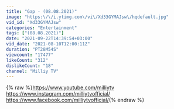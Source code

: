 ```yaml
---
title: "Gap - (08.08.2021)"
image: "https:\/\/i.ytimg.com\/vi\/Xd33GYMAJsw\/hqdefault.jpg"
vid_id: "Xd33GYMAJsw"
categories: "Entertainment"
tags: ["(08.08.2021)"]
date: "2021-09-22T14:39:54+03:00"
vid_date: "2021-08-10T12:00:11Z"
duration: "PT28M54S"
viewcount: "17477"
likeCount: "312"
dislikeCount: "18"
channel: "Milliy TV"
---
```

{% raw %}<a rel="nofollow" target="blank" href="https://www.youtube.com/milliytv">https://www.youtube.com/milliytv</a><br /><a rel="nofollow" target="blank" href="https://www.instagram.com/milliytvofficial/">https://www.instagram.com/milliytvofficial/</a><br /><a rel="nofollow" target="blank" href="https://www.facebook.com/milliytvofficial/">https://www.facebook.com/milliytvofficial/</a>{% endraw %}
